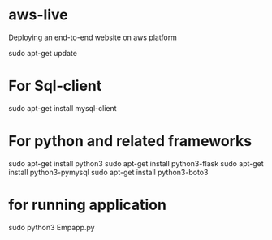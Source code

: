 # aws-live
Deploying an end-to-end website on aws platform

sudo apt-get update
# For Sql-client
sudo apt-get install mysql-client

# For python and related frameworks

sudo apt-get install python3
sudo apt-get install python3-flask
sudo apt-get install python3-pymysql
sudo apt-get install python3-boto3

# for running application
sudo python3 Empapp.py
